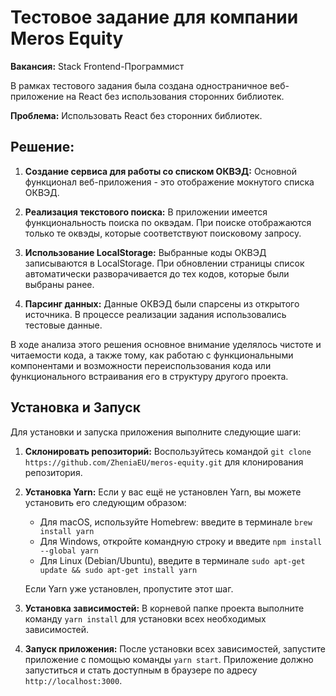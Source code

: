 # Тестовое задание для компании Meros Equity

**Вакансия:** Stack Frontend-Программист

В рамках тестового задания была создана одностраничное веб-приложение на React без использования сторонних библиотек.

**Проблема:** Использовать React без сторонних библиотек.

## Решение:

1. **Создание сервиса для работы со списком ОКВЭД:** Основной функционал веб-приложения - это отображение мокнутого списка ОКВЭД.

2. **Реализация текстового поиска:** В приложении имеется функциональность поиска по оквэдам. При поиске отображаются только те оквэды, которые соответствуют поисковому запросу.

3. **Использование LocalStorage:** Выбранные коды ОКВЭД записываются в LocalStorage. При обновлении страницы список автоматически разворачивается до тех кодов, которые были выбраны ранее.

4. **Парсинг данных:** Данные ОКВЭД были спарсены из открытого источника. В процессе реализации задания использовались тестовые данные.

В ходе анализа этого решения основное внимание уделялось чистоте и читаемости кода, а также тому, как работаю с функциональными компонентами и возможности переиспользования кода или функционального встраивания его в структуру другого проекта.

## Установка и Запуск

Для установки и запуска приложения выполните следующие шаги:

1. **Склонировать репозиторий:** Воспользуйтесь командой `git clone https://github.com/ZheniaEU/meros-equity.git` для клонирования репозитория.

2. **Установка Yarn:** Если у вас ещё не установлен Yarn, вы можете установить его следующим образом:
    - Для macOS, используйте Homebrew: введите в терминале `brew install yarn`
    - Для Windows, откройте командную строку и введите `npm install --global yarn`
    - Для Linux (Debian/Ubuntu), введите в терминале `sudo apt-get update && sudo apt-get install yarn`

    Если Yarn уже установлен, пропустите этот шаг.

3. **Установка зависимостей:** В корневой папке проекта выполните команду `yarn install` для установки всех необходимых зависимостей.

4. **Запуск приложения:** После установки всех зависимостей, запустите приложение с помощью команды `yarn start`. Приложение должно запуститься и стать доступным в браузере по адресу `http://localhost:3000`.
